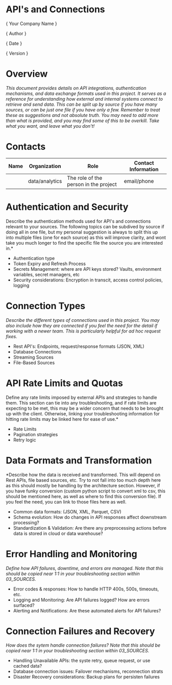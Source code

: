 # API's and Connections

{ Your Company Name }

{ Author  }

{ Date }

{ Version }

# Overview

*This document provides details on API integrations, authentication mechanisms, and data exchange formats used in this project. It serves as a reference for understanding how external and internal systems connect to retrieve and send data. This can be split up by source if you have many sources, or can be just one file if you have only a few. Remember to treat these as suggestions and not absolute truth. You may need to add more than what is provided, and you may find some of this to be overkill. Take what you want, and leave what you don't!* 


# Contacts

| Name | Organization   | Role                                  | Contact Information |
|------|----------------|---------------------------------------|---------------------|
|      | data/analytics | The role of the person in the project | email/phone         |


# Authentication and Security

Describe the authentication methods used for API's and connections relevant to your sources. The following topics can be subdived by source if doing all in one file, but my personal suggestion is always to split this up into multiple files (one for each source) as this will improve clarity, and wont take you much longer to find the specific file the source you are interested in.*

  - Authentication type
  - Token Expiry and Refresh Process
  - Secrets Management: where are API keys stored? Vaults, environment variables, secret managers, etc
  - Security considerations: Encryption in transcit, access control policies, logging
 

# Connection Types

*Describe the different types of connections used in this project. You may also include how they are connected if you feel the need for the detail if working with a newer team. This is particularly helpful for ad hoc request fixes.*

- Rest API's: Endpoints, request/response formats (JSON, XML)
- Database Connections
- Streaming Sources
- File-Based Sources

# API Rate Limits and Quotas

Define any rate limits imposed by external APIs and strategies to handle them. This section can tie into any troubleshooting, and if rate limits are expecting to be met, this may be a wider concern that needs to be brought up with the client. Otherwise, linking your troubleshooting information for hitting rate limits may be linked here for ease of use.*

- Rate Limits
- Pagination strategies
- Retry logic


# Data Formats and Transformation

*Describe how the data is received and transformed. This will depend on Rest APIs, file based sources, etc. Try to not fall into too much depth here as this should mostly be handling by the architecture section. However, if you have funky conversion (custom python script to convert xml to csv, this should be mentioned here, as well as where to find this conversion file). If you feel the need, you can link to those files here as well.  

- Common data formats: (JSON, XML, Parquet, CSV)
- Schema evolution: How do changes in API responses affect downstream processing?
- Standardization & Validation: Are there any preprocessing actions before data is stored in cloud or data warehouse?

# Error Handling and Monitoring

*Define how API failures, downtime, and errors are managed.  Note that this should be copied near 1:1 in your troubleshooting section within 03_SOURCES.*

- Error codes & responses: How to handle HTTP 400s, 500s, timeouts, etc.
- Logging and Monitoring: Are API failures logged? How are errors surfaced?
- Alerting and Notifications: Are these automated alerts for API failures?


# Connection Failures and Recovery

*How does the sytem handle connection failures? Note that this should be copied near 1:1 in your troubleshooting section within 03_SOURCES.*

- Handling Unavailable APIs: the syste retry, queue request, or use cached data?
- Database connection issues: Failover mechanisms, reconnection strats
- Disaster Recovery considerations: Backup plans for persisten failures



